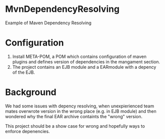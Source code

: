 # MvnDependencyResolving
Example of Maven Dependency Resolving

# Configuration
1. Install META-POM, a POM which contains configuration of maven plugins and defines version of dependencies in the mangament section.
2. The project contains an EJB module and a EARmodule with a depency of the EJB.

# Background
We had some issues with depency resolving, when unexpierienced team mates overwrote version in the wrong place (e.g. in EJB module) and then wondered why the final EAR archive containts the "wrong" version.

This project should be a show case for wrong and hopefully ways to enforce depenencies.
